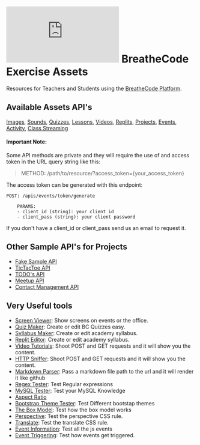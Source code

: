 
# ![alt text](https://assets.breatheco.de/apis/img/images.php?blob&random&cat=icon&tags=breathecode,32) BreatheCode Exercise Assets
Resources for Teachers and Students using the [BreatheCode Platform](https://breatheco.de).
## Available Assets API's

[Images](apis/img/), [Sounds](apis/sound/), [Quizzes](apis/quiz/), [Lessons](apis/lesson/), [Videos](apis/video/), [Replits](apis/replit/), [Projects](apis/project/), [Events](apis/event/), [Activity](apis/activity/), [Class Streaming](apis/streaming/)

#### Important Note:
Some API methods are private and they will require the use of and access token in the URL query string like this:
> METHOD: /path/to/resource/?access_token={your_access_token}

The access token can be generated with this endpoint:
```
POST: /apis/events/token/generate

    PARAMS:
    - client_id (string): your client id
    - client_pass (string): your client password
```
If you don't have a client_id or client_pass send us an email to request it.

## Other Sample API's for Projects

- [Fake Sample API](../apis/fake/)
- [TicTacToe API](../apis/fake/tictactoe/)
- [TODO's API](../apis/fake/todos/)
- [Meetup API](../apis/fake/meetup/)
- [Contact Management API](../apis/fake/contact/)

## Very Useful tools

- [Screen Viewer](/apps/screen/): Show screens on events or the office.
- [Quiz Maker](/apps/quiz-maker/): Create or edit BC Quizzes easy.
- [Syllabus Maker](/apps/syllabus-maker/): Create or edit academy syllabus.
- [Replit Editor](/apps/replit-maker/): Create or edit academy syllabus.
- [Video Tutorials](/apps/video/): Shoot POST and GET requests and it will show you the content.
- [HTTP Sniffer](live-demos/php/forms/): Shoot POST and GET requests and it will show you the content.
- [Markdown Parser](apps/markdown-parser/): Pass a markdown file path to the url and it will render it like github
- [Regex Tester](live-demos/js/regex-tester/): Test Regular expressions
- [MySQL Tester](live-demos/sql/mysql-tester/): Test your MySQL Knowledge
- [Aspect Ratio](live-demos/css/aspect-ratio/)
- [Bootstrap Theme Tester](live-demos/css/bootstrap/): Test Different bootstap themes
- [The Box Model](live-demos/css/box-model/): Test how the box model works
- [Perspective](live-demos/css/perspective/): Test the perspective CSS rule.
- [Translate](live-demos/css/translate/): Test the translate CSS rule.
- [Event Information](live-demos/js/event-information/): Test all the js events
- [Event Triggering](live-demos/js/event-triggering/): Test how events get triggered.
